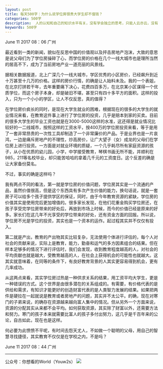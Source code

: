 ```yaml
---
layout: post
title: 每天500字：为什么说学位房很贵大学生却不值钱？
categories: 500字
description:  人的认知和自己的知识水平有关，没有学会独立的思考，只能人云亦云，没有自己的观点，却还要把别人的想法当做自己东西。对有些人，脑子是个好东西，要有才好。
keywords: 500字
---
```


June 11 2017  08：06 广州

最近看到一类的新闻，貌似在反思中国的价值观以及抨击房地产泡沫，大致的意思是说父母们为了学位房操碎了心，而学位房的价格在几个一线大城市也是理所当然的居高不下，成为了当前房地产业一道亮丽的风景线。

据相关数据报道，北上广深几个一线大城市，学区优秀的小区房价，已经飙升到近十万甚至十几万的价格。这样的房价行情，的确是让人始料未及。我的一个表姐，在北京打拼若干年，去年重要痛下决心，花费四百多万，在北京某小区谋得一个优质学位，而这个房子本身，却是破旧不堪，甚至只有四十多平方的面积。这样的投入，只为一个小小的学区，让人不仅反思，真的值得？

在学位房价疯长的同时，是现在大学生就业的困难，根据现在的很多的大学生的就业情况来看，在教育这件事上进行了学位房的投资，几乎是赔本到家的买卖。目前的很多大学生的毕业工资也就是在3000-5000这样的水准，这还得是就业情况比较好的一二线城市，按照这样的工资水平，按400万的学位房投资来看，等于是用了一套非常昂贵的一次性工具却制造了一个非常廉价的产品。于是业界也是一片哀鸿，一边是痛斥房地产的不理性，炒高房价，让广大望子（女）成龙的父母们在学位房上进行投资。一方面是对就业环境的质疑，一个几乎耗尽所有家庭资源的孩子，从小在优质的幼儿园，小学，中学接受教育，琴棋书画无所不能，并顺利在985，211等名校毕业，却只能苦哈哈的拿着几千元的工资度日。这个反差的确是让大家备份莫名。

不过，事实的确是这样吗？

我有两点不同的看法，第一就是学位房的价值问题，学位房其实是一个流通的产品，虽然价值很高，但是这个东西具有多次产生价值的能力，换句话说，就是一套房子可以给多个孩子提供学区的保证，同时，由于今年教育资源的紧缺，学位房的价值其实是使用完后更加增值的。很多家长发现，在他们花重金购买学位房还，在孩子享受完学位房带来的好处后，再放到市场上时候，而今的价值已经是原来的好多。家长们在这几年不光享受的学位带来的好处，还有资金方面的回报。所以说，学位房不光是学位的投资，其实也是一个资本的运作。起过程其实并不仅仅有投入。

第二就是产出，教育的产出物其实比较复杂，无法使用个体进行评估的，每个人对社会的贡献来说，实际上是教育，能力，勤奋和运气的多方因素组合的结果。但在样本足够多的情况下进行评估时，我们会发现，收到教育程度越高的人，对社会的平均贡献也就是越大，受教育越高的人，在社会上获得机会的可能性也就越大。这其实就意味着，在同等的条件下，有良好教育背景的人其实更容易得到机会，更有几率成功。

从这两点来看，其实学位房过热是一种供求关系的结果，用工资平均大学生，更是一种错误的方式。这个世界是由很多潜在的关系组成的。有需要，有价格代表的是供给和需求，有知识才能更好的创造财富代表的是人类智力发展的结果。如果把两件是硬拉在一起就说是教育或者房地产的问题，其实并不太公平。的确，现在对寒门的子弟来说，的确存在资源越来越向富人集中的情况。但从另外一个方面来说，资源的分配其实从来都不会平均。如何获取资源，其实除了财富以外，还需要方法和努力。寒门的孩子本来就需要比富人的孩子多付出努力，这几乎是千百年来的公论，自古如此，现在也是这样。

何必要为此愤愤不平呢，有时间去怨天尤人，不如做一个聪明的父母，用自己的智慧寻找捷径，其实教育不仅仅是在学校之内，不是吗？



June 11 2017  08：44 广州

---- 
公众号：你想看的World（Youw2s）
![][image-1]

[image-1]:	http://upload-images.jianshu.io/upload_images/3342594-dca1f89eba3e50ca.jpg?imageMogr2/auto-orient/strip%7CimageView2/2/w/1240